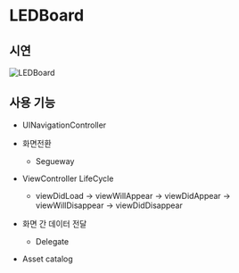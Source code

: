 # LEDBoard

## 시연
![LEDBoard](https://user-images.githubusercontent.com/54833831/144190435-41b03c70-89b6-4f04-a35d-fe7903ad6460.gif)

## 사용 기능
+ UINavigationController
 
+ 화면전환
  + Segueway

+ ViewController LifeCycle
  + viewDidLoad -> viewWillAppear -> viewDidAppear -> viewWillDisappear -> viewDidDisappear

+ 화면 간 데이터 전달
  + Delegate
 
+ Asset catalog
